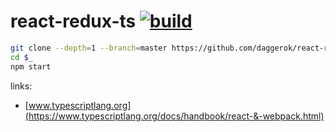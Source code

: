 react-redux-ts [![build](https://travis-ci.org/daggerok/react-redux-ts.svg?branch=master)](https://travis-ci.org/daggerok/react-redux-ts)
==============

```bash
git clone --depth=1 --branch=master https://github.com/daggerok/react-redux-ts.git react-redux-ts
cd $_
npm start
```

links:

- [www.typescriptlang.org](https://www.typescriptlang.org/docs/handbook/react-&-webpack.html)

